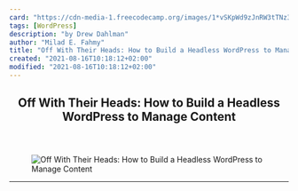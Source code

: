 ```yaml
---
card: "https://cdn-media-1.freecodecamp.org/images/1*vSKpWd9zJnRW3tTNz3tjKg.jpeg"
tags: [WordPress]
description: "by Drew Dahlman"
author: "Milad E. Fahmy"
title: "Off With Their Heads: How to Build a Headless WordPress to Manage Content"
created: "2021-08-16T10:18:12+02:00"
modified: "2021-08-16T10:18:12+02:00"
---
```

<div class="site-wrapper">
<main id="site-main" class="site-main outer">
<div class="inner">
<article class="post-full post tag-wordpress tag-web-development tag-startup tag-javascript tag-web-design ">
<header class="post-full-header">
<h1 class="post-full-title">Off With Their Heads: How to Build a Headless WordPress to Manage Content</h1>
</header>
<figure class="post-full-image">
<picture>
<source media="(max-width: 700px)" sizes="1px" srcset="data:image/gif;base64,R0lGODlhAQABAIAAAAAAAP///yH5BAEAAAAALAAAAAABAAEAAAIBRAA7 1w">
<source media="(min-width: 701px)" sizes="(max-width: 800px) 400px,
(max-width: 1170px) 700px,
1400px" srcset="https://cdn-media-1.freecodecamp.org/images/1*vSKpWd9zJnRW3tTNz3tjKg.jpeg 300w,
https://cdn-media-1.freecodecamp.org/images/1*vSKpWd9zJnRW3tTNz3tjKg.jpeg 600w,
https://cdn-media-1.freecodecamp.org/images/1*vSKpWd9zJnRW3tTNz3tjKg.jpeg 1000w,
https://cdn-media-1.freecodecamp.org/images/1*vSKpWd9zJnRW3tTNz3tjKg.jpeg 2000w">
<img onerror="this.style.display='none'" src="https://cdn-media-1.freecodecamp.org/images/1*vSKpWd9zJnRW3tTNz3tjKg.jpeg" alt="Off With Their Heads: How to Build a Headless WordPress to Manage Content">
</picture>
</figure>
<section class="post-full-content">
<div class="post-content medium-migrated-article">
</div>
<hr>
</section>
</article>
</div>
</main>
</div>
<!-- Google Tag Manager (noscript) -->
<!-- End Google Tag Manager (noscript) -->
